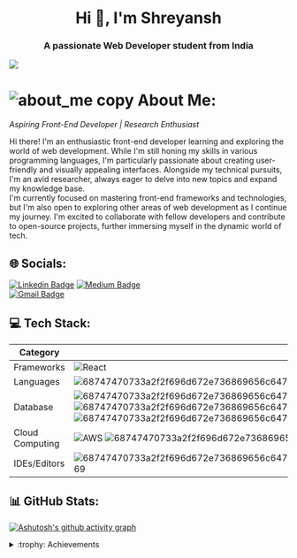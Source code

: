 <h1 align="center">Hi 👋, I'm Shreyansh </h1>
<h3 align="center">A passionate Web Developer student from India</h3>

[![](https://visitcount.itsvg.in/api?id=Shreyansh301&icon=0&color=0)](https://visitcount.itsvg.in)

# ![about_me copy](https://github.com/Shreyansh301/Shreyansh301/assets/150443206/9595eb35-01b8-4f9e-bf4d-a15ed9212b84) About Me:

_Aspiring Front-End Developer | Research Enthusiast_

Hi there! I'm an enthusiastic front-end developer learning and exploring the world of web development. While I'm still honing my skills in various programming languages, I'm particularly passionate about creating user-friendly and visually appealing interfaces. Alongside my technical pursuits, I'm an avid researcher, always eager to delve into new topics and expand my knowledge base. <br> I'm currently focused on mastering front-end frameworks and technologies, but I'm also open to exploring other areas of web development as I continue my journey. I'm excited to collaborate with fellow developers and contribute to open-source projects, further immersing myself in the dynamic world of tech. <br>

## 🌐 Socials:

[![Linkedin Badge](https://img.shields.io/badge/-shreyansh-blue?style=flat-square&logo=Linkedin&logoColor=white&link=https://www.linkedin.com/in/shreyansh-srivastava-26a60b232/)](https://www.linkedin.com/in/shreyansh-srivastava-26a60b232/) [![Medium Badge](https://img.shields.io/badge/-shreyansh-03a57a?style=flat-square&labelColor=000000&logo=Medium&link=https://medium.com/@shreyanshsriv5/)](https://medium.com/@shreyanshsriv5) <br>
[![Gmail Badge](https://img.shields.io/badge/-shreyanshsriv5@gmail.com-c14438?style=flat-square&logo=Gmail&logoColor=white&link=mailto:shreyanshsriv5@gmail.com)](mailto:shreyanshsriv5@gmail.com)

## 💻 Tech Stack:

| Category        | Skills        | 
|-----------------|---------------|
| Frameworks| ![React](https://img.shields.io/badge/react-%2320232a.svg?style=for-the-badge&logo=react&logoColor=%2361DAFB) 
| Languages| ![68747470733a2f2f696d672e736869656c64732e696f2f62616467652f4a6176615363726970742d3332333333303f7374796c653d666f722d7468652d6261646765266c6f676f3d6a617661736372697074266c6f676f436f6c6f723d463744463145](https://github.com/Shreyansh301/Shreyansh301/assets/150443206/ba735044-331c-443b-84c4-ed8ce9fc5676)
| Database| ![68747470733a2f2f696d672e736869656c64732e696f2f62616467652f4d7953514c2d3030354338343f7374796c653d666f722d7468652d6261646765266c6f676f3d6d7973716c266c6f676f436f6c6f723d7768697465](https://github.com/Shreyansh301/Shreyansh301/assets/150443206/fb86859b-c1e7-40c0-b954-a73081f9cc1e) ![68747470733a2f2f696d672e736869656c64732e696f2f62616467652f506f737467726553514c2d3331363139323f7374796c653d666f722d7468652d6261646765266c6f676f3d706f737467726573716c266c6f676f436f6c6f723d7768697465](https://github.com/Shreyansh301/Shreyansh301/assets/150443206/36f78e32-01d7-45ab-9971-048d23f3ce71) ![68747470733a2f2f696d672e736869656c64732e696f2f62616467652f4d6f6e676f44422d2532333465613934622e7376673f7374796c653d666f722d7468652d6261646765266c6f676f3d6d6f6e676f6462266c6f676f436f6c6f723d7768697465](https://github.com/Shreyansh301/Shreyansh301/assets/150443206/c52b59c0-20e8-4032-9229-93b57e634f79)
|Cloud Computing| ![AWS](https://img.shields.io/badge/AWS-%23FF9900.svg?style=for-the-badge&logo=amazon-aws&logoColor=white) ![68747470733a2f2f696d672e736869656c64732e696f2f62616467652f6b756265726e657465732d2532333332366365352e7376673f7374796c653d666f722d7468652d6261646765266c6f676f3d6b756265726e65746573266c6f676f436f6c6f723d7768697465](https://github.com/Shreyansh301/Shreyansh301/assets/150443206/bef9d79c-5d43-4b6a-92c0-5eeb067bb841)
|IDEs/Editors| ![68747470733a2f2f696d672e736869656c64732e696f2f62616467652f56697375616c25323053747564696f253230436f64652d3030373864372e7376673f7374796c653d666f722d7468652d6261646765266c6f676f3d76697375616c2d73747564696f2d636f6465266c6f676f436f6c6f723d776869](https://github.com/Shreyansh301/Shreyansh301/assets/150443206/d73d5038-a505-4e42-ba19-dcfb2f81bc93)

## 📊 GitHub Stats:

[![Ashutosh's github activity graph](https://github-readme-activity-graph.vercel.app/graph?username=Shreyansh301&bg_color=ffffff&color=000000&line=000000&point=000000&area=true&hide_border=true)](https://github.com/ashutosh00710/github-readme-activity-graph)

<details>
<summary> :trophy: Achievements </summary> 
</details>

